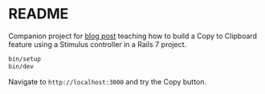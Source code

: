 # README

Companion project for [blog post](https://danielabaron.me/blog/stimulus-copy-to-clipboard/) teaching how to build a Copy to Clipboard feature using a Stimulus controller in a Rails 7 project.

```bash
bin/setup
bin/dev
```

Navigate to `http://localhost:3000` and try the Copy button.
